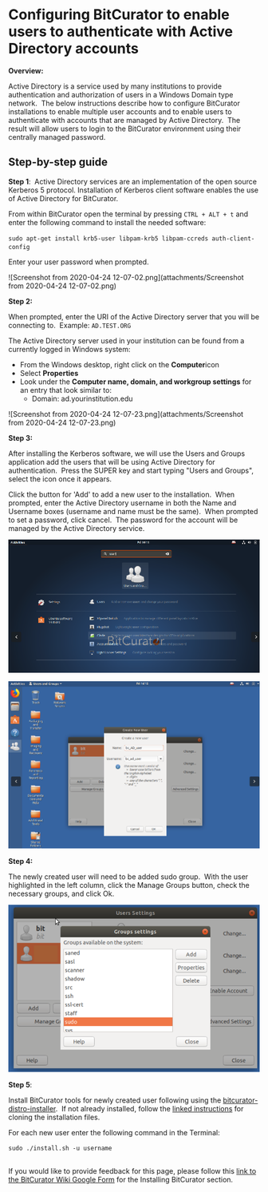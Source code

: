 Configuring BitCurator to enable users to authenticate with Active Directory accounts
=====================================================================================





**Overview:**

Active Directory is a service used by many institutions to provide authentication and authorization of users in a Windows Domain type network.  The below instructions describe how to configure BitCurator installations to enable multiple user accounts and to enable users to authenticate with accounts that are managed by Active Directory.  The result will allow users to login to the BitCurator environment using their centrally managed password.

  








Step-by-step guide
------------------

**Step 1**:  Active Directory services are an implementation of the open source Kerberos 5 protocol. Installation of Kerberos client software enables the use of Active Directory for BitCurator. 

  


From within BitCurator open the terminal by pressing `CTRL + ALT + t` and enter the following command to install the needed software:

`sudo apt-get install krb5-user libpam-krb5 libpam-ccreds auth-client-config`

Enter your user password when prompted.

  






![Screenshot from 2020-04-24 12-07-02.png](attachments/Screenshot from 2020-04-24 12-07-02.png)







**Step 2:**

When prompted, enter the URI of the Active Directory server that you will be connecting to.  Example: `AD.TEST.ORG`

  


The Active Directory server used in your institution can be found from a currently logged in Windows system:

* From the Windows desktop, right click on the **Computer**icon
* Select **Properties**
* Look under the **Computer name, domain, and workgroup settings** for an entry that look similar to:
	+ Domain: ad.yourinstitution.edu

  


  






![Screenshot from 2020-04-24 12-07-23.png](attachments/Screenshot from 2020-04-24 12-07-23.png)







**Step 3:**

After installing the Kerberos software, we will use the Users and Groups application add the users that will be using Active Directory for authentication.  Press the SUPER key and start typing "Users and Groups", select the icon once it appears.

  


  


Click the button for 'Add' to add a new user to the installation.  When prompted, enter the Active Directory username in both the Name and Username boxes (username and name must be the same).  When prompted to set a password, click cancel.  The password for the account will be managed by the Active Directory service.

  


  


  


  


  


  


  






![image2020-4-27_10-50-28.png](attachments/image2020-4-27_10-50-28.png)

  


![image2020-4-27_10-51-55.png](attachments/image2020-4-27_10-51-55.png)







**Step 4:**

The newly created user will need to be added sudo group.  With the user highlighted in the left column, click the Manage Groups button, check the necessary groups, and click Ok.





![image2020-4-27_13-22-50.png](attachments/image2020-4-27_13-22-50.png)





**Step 5**:

Install BitCurator tools for newly created user following using the [bitcurator-distro-installer](https://github.com/bitcurator/bitcurator-distro-installer).  If not already installed, follow the [linked instructions](https://github.com/bitcurator/bitcurator-distro-installer#simple-install) for cloning the installation files.

For each new user enter the following command in the Terminal:


```
sudo ./install.sh -u username  
  

```




  








 If you would like to provide feedback for this page, please follow this [link to the BitCurator Wiki Google Form](https://docs.google.com/forms/d/e/1FAIpQLSeW9_Ri9tzXzisgBzQ26o4Ea4moDYmcKZ_f1qd9s4Ju17Yf_w/viewform?usp=sf_link) for the Installing BitCurator section.


